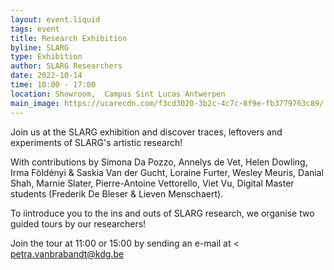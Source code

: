 ```yaml
---
layout: event.liquid
tags: event
title: Research Exhibition
byline: SLARG
type: Exhibition
author: SLARG Researchers
date: 2022-10-14
time: 10:00 - 17:00
location: Showroom,  Campus Sint Lucas Antwerpen
main_image: https://ucarecdn.com/f3cd3020-3b2c-4c7c-8f9e-fb3779763c89/
---
```

Join us at the SLARG exhibition and discover traces, leftovers and experiments of SLARG's artistic research!

With contributions by Simona Da Pozzo, Annelys de Vet, Helen Dowling, Irma Földényi & Saskia Van der Gucht, Loraine Furter, Wesley Meuris, Danial Shah, Marnie Slater, Pierre-Antoine Vettorello, Viet Vu, Digital Master students (Frederik De Bleser & Lieven Menschaert).

To iintroduce you to the ins and outs of SLARG research, we organise two guided tours  by our researchers!

Join the tour at 11:00 or 15:00 by sending an e-mail at < petra.vanbrabandt@kdg.be